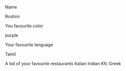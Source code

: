 Name 

Roshini


You favourite color

purple


Your favourite language

Tamil


A list of your favourite restaurants
Italian
Indian
Kfc
Greek
